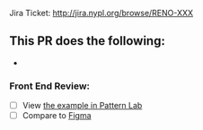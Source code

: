 Jira Ticket: http://jira.nypl.org/browse/RENO-XXX

## **This PR does the following:**
-

### Front End Review:
- [ ] View [the example in Pattern Lab](http://localhost:3000/pattern-lab/public)
- [ ] Compare to [Figma](https://www.figma.com/file/qShodlfNCJHb8n03IFyApM/Working-Component-Library?node-id=XXXXXX)
